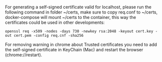 For generating a self-signed certificate valid for localhost, please run the following command in folder ~/certs, make sure to copy req.conf to ~/certs, docker-compose will mount ~/certs to the container, this way the certificates could be used in other developments: 

```
openssl req -x509 -nodes -days 730 -newkey rsa:2048 -keyout cert.key -out cert.pem -config req.cnf -sha256
```

For removing warning in chrome about Trusted certificates you need to add the self-signed certificate in KeyChain (Mac) and restart the browser (chrome://restart). 